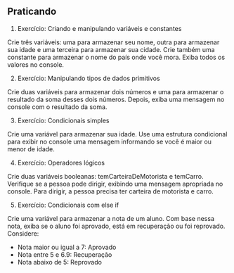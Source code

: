 ## Praticando

1. Exercício: Criando e manipulando variáveis e constantes

Crie três variáveis: uma para armazenar seu nome, outra para armazenar sua idade e uma terceira para armazenar sua cidade. Crie também uma constante para armazenar o nome do país onde você mora. Exiba todos os valores no console.

2. Exercício: Manipulando tipos de dados primitivos

Crie duas variáveis para armazenar dois números e uma para armazenar o resultado da soma desses dois números. Depois, exiba uma mensagem no console com o resultado da soma.

3. Exercício: Condicionais simples

Crie uma variável para armazenar sua idade. Use uma estrutura condicional para exibir no console uma mensagem informando se você é maior ou menor de idade.

4. Exercício: Operadores lógicos

Crie duas variáveis booleanas: temCarteiraDeMotorista e temCarro. Verifique se a pessoa pode dirigir, exibindo uma mensagem apropriada no console. Para dirigir, a pessoa precisa ter carteira de motorista e carro.

5. Exercício: Condicionais com else if

Crie uma variável para armazenar a nota de um aluno. Com base nessa nota, exiba se o aluno foi aprovado, está em recuperação ou foi reprovado. Considere:

- Nota maior ou igual a 7: Aprovado
- Nota entre 5 e 6.9: Recuperação
- Nota abaixo de 5: Reprovado
